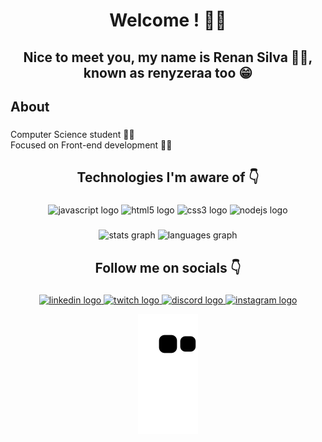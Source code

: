 <h1 align="center">Welcome ! 👊🤙</h1>

###
<h2 align="center">Nice to meet you, my name is Renan Silva 👋😄, known as renyzeraa too 😁</h2>

###
<h2 align="left">About</h2>

###
<p align="left">Computer Science student 👨‍🎓 <br>Focused on Front-end development 👨‍💻</p>

###
<h2 align="center">Technologies I'm aware of 👇</h2>

###
<div align="center">
  <img src="https://cdn.jsdelivr.net/gh/devicons/devicon/icons/javascript/javascript-original.svg" height="40" width="52" alt="javascript logo"  />
  <img src="https://cdn.jsdelivr.net/gh/devicons/devicon/icons/html5/html5-original.svg" height="40" width="52" alt="html5 logo"  />
  <img src="https://cdn.jsdelivr.net/gh/devicons/devicon/icons/css3/css3-original.svg" height="40" width="52" alt="css3 logo"  />
  <img src="https://cdn.jsdelivr.net/gh/devicons/devicon/icons/nodejs/nodejs-original.svg" height="40" width="52" alt="nodejs logo"  />
</div>

###
<div align="center">
  <img src="https://github-readme-stats.vercel.app/api?hide_title=true&hide_rank=true&show_icons=true&include_all_commits=true&count_private=false&disable_animations=false&theme=buefy&locale=pt-br&hide_border=true&username=renyzeraa" height="150" alt="stats graph"  />
  <img src="https://github-readme-stats.vercel.app/api/top-langs?locale=pt-br&hide_title=true&layout=compact&card_width=320&langs_count=5&theme=buefy&hide_border=true&username=renyzeraa" height="150" alt="languages graph"  />
</div>

###
<h2 align="center">Follow me on socials 👇</h2>

###
<div align="center">
  <a href="https://www.linkedin.com/in/renan-silva-307733224/" target="_blank">
    <img src="https://raw.githubusercontent.com/maurodesouza/profile-readme-generator/master/src/assets/icons/social/linkedin/default.svg" width="52" height="40" alt="linkedin logo"  />
  </a>
  <a href="https://www.twitch.tv/RENYZERAA" target="_blank">
    <img src="https://raw.githubusercontent.com/maurodesouza/profile-readme-generator/master/src/assets/icons/social/twitch/default.svg" width="52" height="40" alt="twitch logo"  />
  </a>
  <a href="renan_s#7826" target="_blank">
    <img src="https://raw.githubusercontent.com/maurodesouza/profile-readme-generator/master/src/assets/icons/social/discord/default.svg" width="52" height="40" alt="discord logo"  />
  </a>
  <a href="https://www.instagram.com/renyzeraa" target="_blank">
    <img src="https://raw.githubusercontent.com/maurodesouza/profile-readme-generator/master/src/assets/icons/social/instagram/default.svg" width="52" height="40" alt="instagram logo"  />
  </a>
  
  ![Snake animation](https://github.com/rafaballerini/rafaballerini/blob/output/github-contribution-grid-snake.svg)
</div>
